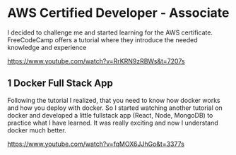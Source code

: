 # AWS Certified Developer - Associate

I decided to challenge me and started learning for the AWS certificate. FreeCodeCamp offers
a tutorial where they introduce the needed knowledge and experience

https://www.youtube.com/watch?v=RrKRN9zRBWs&t=7207s

## 1 Docker Full Stack App

Following the tutorial I realized, that you need to know how docker works and how you deploy with docker.
So I started watching another tutorial on docker and developed a little fullstack app (React, Node, MongoDB)
to practice what I have learned. It was really exciting and now I understand docker much better.

https://www.youtube.com/watch?v=fqMOX6JJhGo&t=3377s
